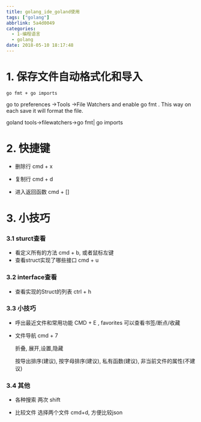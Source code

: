 ```yaml
---
title: golang_ide_goland使用
tags: ["golang"]
abbrlink: 5a4d0049
categories:
  - 1-编程语言
  - golang
date: 2018-05-10 18:17:48
---
```




# 1. 保存文件自动格式化和导入

`go fmt + go imports`

go to preferences ->Tools ->File Watchers and enable go fmt . This way on each save it will format the file.


goland tools->filewatchers->go fmt| go imports

<!-- more -->



# 2. 快捷键

+ 删除行 cmd + x

+ 复制行 cmd + d

+ 进入返回函数 cmd + [] 

  

# 3. 小技巧

### 3.1 sturct查看

+ 看定义所有的方法  cmd + b, 或者鼠标左键
+ 查看struct实现了哪些接口 cmd + u



### 3.2 interface查看

- 查看实现的Struct的列表    ctrl + h



### 3.3 小技巧

+ 呼出最近文件和常用功能 CMD + E , favorites 可以查看书签/断点/收藏

+ 文件导航  cmd + 7

  折叠, 展开,设置,隐藏

  按导出排序(建议), 按字母排序(建议),  私有函数(建议),  非当前文件的属性(不建议)



### 3.4 其他

+ 各种搜索 两次 shift

+ 比较文件 选择两个文件 cmd+d, 方便比较json

